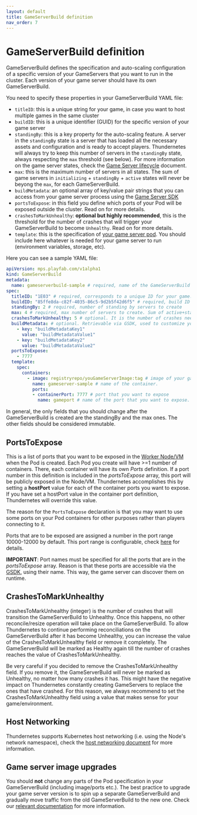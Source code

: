 ```yaml
---
layout: default
title: GameServerBuild definition
nav_order: 7
---
```


# GameServerBuild definition

GameServerBuild defines the specification and auto-scaling configuration of a specific version of your GameServers that you want to run in the cluster. Each version of your game server should have its own GameServerBuild.

You need to specify these properties in your GameServerBuild YAML file:

- `titleID`: this is a unique string for your game, in case you want to host multiple games in the same cluster
- `buildID`: this is a unique identifier (GUID) for the specific version of your game server
- `standingBy`: this is a key property for the auto-scaling feature. A server in the `standingBy` state is a server that has loaded all the necessary assets and configuration and is ready to accept players. Thundernetes will always try to keep this number of servers in the `standingBy` state, always respecting the `max` threshold (see below). For more information on the game server states, check the [Game Server lifecycle](./gsdk/gameserverlifecycle.md) document.
- `max`: this is the maximum number of servers in all states. The sum of game servers in `initializing` + `standingBy` + `active` states will never be beyong the `max`, for each GameServerBuild.
- `buildMetadata`: an optional array of key/value pair strings that you can access from your game server process using the [Game Server SDK](./gsdk/README.md)
- `portsToExpose`: in this field you define which ports of your Pod will be exposed outside the cluster. Read on for more details.
- `crashesToMarkUnhealthy`: **optional but highly recommended**, this is the threshold for the number of crashes that will trigger your GameServerBuild to become `Unhealthy`. Read on for more details.
- `template`: this is the specification of [your game server pod](https://kubernetes.io/docs/concepts/workloads/pods/). You should include here whatever is needed for your game server to run (environment variables, storage, etc).

Here you can see a sample YAML file:

```yaml
apiVersion: mps.playfab.com/v1alpha1
kind: GameServerBuild
metadata:
  name: gameserverbuild-sample # required, name of the GameServerBuild
spec:
  titleID: "1E03" # required, corresponds to a unique ID for your game. Can be an arbitrary string
  buildID: "85ffe8da-c82f-4035-86c5-9d2b5f42d6f5" # required, build ID of your game, must be GUID. Will be used for allocations, must be unique for each Build/version of your game server
  standingBy: 2 # required, number of standing by servers to create
  max: 4 # required, max number of servers to create. Sum of active+standingBy+initializing servers will never be larger than max
  crashesToMarkUnhealthy: 5 # optional. It is the number of crashes needed to mark the GameServerBuild unhealthy. Once this happens, no other operation will take place. If it is not set, Thundernetes will keep creating new GameServers as the old ones crash
  buildMetadata: # optional. Retrievable via GSDK, used to customize your game server
    - key: "buildMetadataKey1"
      value: "buildMetadataValue1"
    - key: "buildMetadataKey2"
      value: "buildMetadataValue2"
  portsToExpose: 
    - 7777
  template:
    spec:
      containers:
        - image: registryrepo/youGameServerImage:tag # image of your game server
          name: gameserver-sample # name of the container. 
          ports:
          - containerPort: 7777 # port that you want to expose
            name: gameport # name of the port that you want to expose. 
```

In general, the only fields that you should change after the GameServerBuild is created are the standingBy and the max ones. The other fields should be considered immutable.

## PortsToExpose

This is a list of ports that you want to be exposed in the [Worker Node/VM](https://kubernetes.io/docs/concepts/architecture/nodes/) when the Pod is created. Each Pod you create will have >=1 number of containers. There, each container will have its own *Ports* definition. If a port number in this definition is included in the *portsToExpose* array, this port will be publicly exposed in the Node/VM. Thundernetes accomplishes this by setting a **hostPort** value for each of the container ports you want to expose. If you have set a hostPort value in the container port definition, Thundernetes will override this value.

The reason for the `PortsToExpose` declaration is that you may want to use some ports on your Pod containers for other purposes rather than players connecting to it.

Ports that are to be exposed are assigned a number in the port range 10000-12000 by default. This port range is configurable, check [here](howtos/customportrange.md) for details. 

**IMPORTANT**: Port names must be specified for all the ports that are in the *portsToExpose* array. Reason is that these ports are accessible via the [GSDK](gsdk/README.md), using their name. This way, the game server can discover them on runtime.

## CrashesToMarkUnhealthy

CrashesToMarkUnhealthy (integer) is the number of crashes that will transition the GameServerBuild to Unhealthy. Once this happens, no other reconcile/resize operation will take place on the GameServerBuild. To allow Thundernetes to continue performing reconciliations on the GameServerBuild after it has become Unhealthy, you can increase the value of the CrashesToMarkUnhealthy field or remove it completely. The GameServerBuild will be marked as Healthy again till the number of crashes reaches the value of CrashesToMarkUnhealthy.

Be very careful if you decided to remove the CrashesToMarkUnhealthy field. If you remove it, the GameServerBuild will never be marked as Unhealthy, no matter how many crashes it has. This might have the negative impact on Thundernetes constantly creating GameServers to replace the ones that have crashed. For this reason, we always recommend to set the CrashesToMarkUnhealthy field using a value that makes sense for your game/environment.

## Host Networking

Thundernetes supports Kubernetes host networking (i.e. using the Node's network namespace), check the [host networking document](./howtos/hostnetworking.md) for more information.

## Game server image upgrades

You should **not** change any parts of the Pod specification in your GameServerBuild (including image/ports etc.). The best practice to upgrade your game server version is to spin up a separate GameServerBuild and gradually move traffic from the old GameServerBuild to the new one. Check our [relevant documentation](./howtos/upgradebuild.md) for more information.